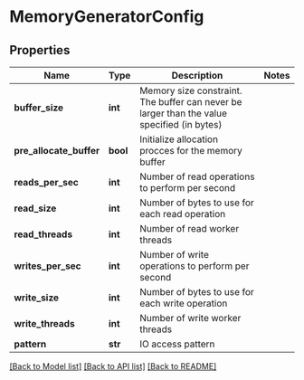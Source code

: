 # MemoryGeneratorConfig

## Properties
Name | Type | Description | Notes
------------ | ------------- | ------------- | -------------
**buffer_size** | **int** | Memory size constraint. The buffer can never be larger than the value specified (in bytes) | 
**pre_allocate_buffer** | **bool** | Initialize allocation procces for the memory buffer | 
**reads_per_sec** | **int** | Number of read operations to perform per second | 
**read_size** | **int** | Number of bytes to use for each read operation | 
**read_threads** | **int** | Number of read worker threads | 
**writes_per_sec** | **int** | Number of write operations to perform per second | 
**write_size** | **int** | Number of bytes to use for each write operation | 
**write_threads** | **int** | Number of write worker threads | 
**pattern** | **str** | IO access pattern | 

[[Back to Model list]](../README.md#documentation-for-models) [[Back to API list]](../README.md#documentation-for-api-endpoints) [[Back to README]](../README.md)



